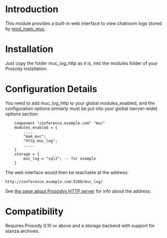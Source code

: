 # Introduction #

This module provides a built-in web interface to view chatroom logs stored by [mod\_mam\_muc](mod_mam_muc.md).

# Installation #

Just copy the folder muc\_log\_http as it is, into the modules folder of your Prosody installation.

# Configuration Details #

You need to add muc\_log\_http to your global modules\_enabled, and the configuration options similarly must be put into your global (server-wide) options section:

```
	Component "conference.example.com" "muc"
	modules_enabled = {
		.....
		"mam_muc";
		"http_muc_log";
		.....
	}
	storage = {
		muc_log = "sql2"; -- for example
	}
```

The web interface would then be reachable at the address:
```
http://conference.example.com:5280/muc_log/
```

See [the page about Prosodys HTTP server](http://prosody.im/doc/http) for info about the address.

# Compatibility #

Requires Prosody 0.10 or above and a storage backend with support for stanza archives.
